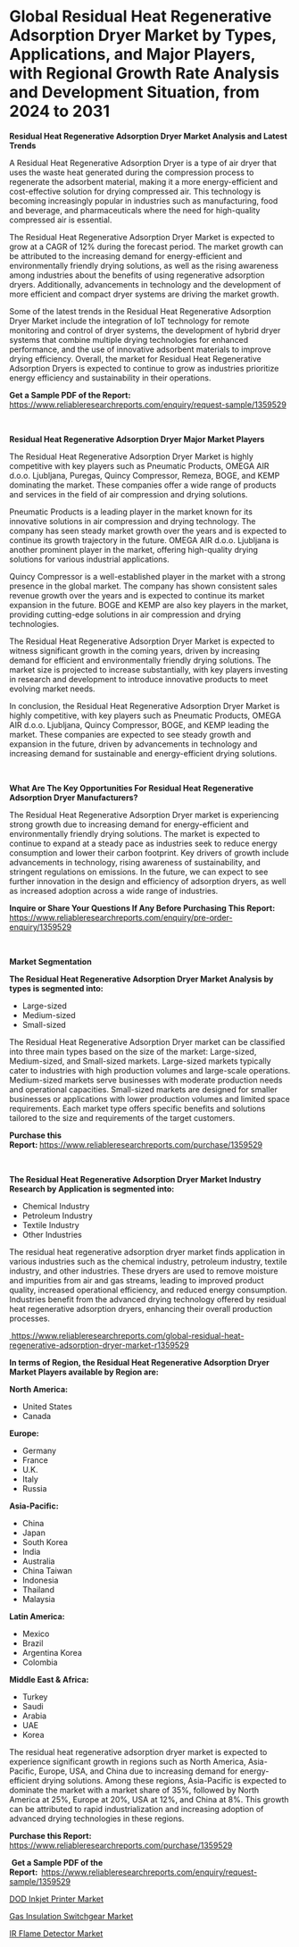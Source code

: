 <p><h1>Global Residual Heat Regenerative Adsorption Dryer Market by Types, Applications, and Major Players, with Regional Growth Rate Analysis and Development Situation, from 2024 to 2031</h1></p><p><strong>Residual Heat Regenerative Adsorption Dryer Market Analysis and Latest Trends</strong></p>
<p><p>A Residual Heat Regenerative Adsorption Dryer is a type of air dryer that uses the waste heat generated during the compression process to regenerate the adsorbent material, making it a more energy-efficient and cost-effective solution for drying compressed air. This technology is becoming increasingly popular in industries such as manufacturing, food and beverage, and pharmaceuticals where the need for high-quality compressed air is essential.</p><p>The Residual Heat Regenerative Adsorption Dryer Market is expected to grow at a CAGR of 12% during the forecast period. The market growth can be attributed to the increasing demand for energy-efficient and environmentally friendly drying solutions, as well as the rising awareness among industries about the benefits of using regenerative adsorption dryers. Additionally, advancements in technology and the development of more efficient and compact dryer systems are driving the market growth.</p><p>Some of the latest trends in the Residual Heat Regenerative Adsorption Dryer Market include the integration of IoT technology for remote monitoring and control of dryer systems, the development of hybrid dryer systems that combine multiple drying technologies for enhanced performance, and the use of innovative adsorbent materials to improve drying efficiency. Overall, the market for Residual Heat Regenerative Adsorption Dryers is expected to continue to grow as industries prioritize energy efficiency and sustainability in their operations.</p></p>
<p><strong>Get a Sample PDF of the Report:&nbsp;</strong> <a href="https://www.reliableresearchreports.com/enquiry/request-sample/1359529">https://www.reliableresearchreports.com/enquiry/request-sample/1359529</a></p>
<p>&nbsp;</p>
<p><strong>Residual Heat Regenerative Adsorption Dryer Major Market Players</strong></p>
<p><p>The Residual Heat Regenerative Adsorption Dryer Market is highly competitive with key players such as Pneumatic Products, OMEGA AIR d.o.o. Ljubljana, Puregas, Quincy Compressor, Remeza, BOGE, and KEMP dominating the market. These companies offer a wide range of products and services in the field of air compression and drying solutions.</p><p>Pneumatic Products is a leading player in the market known for its innovative solutions in air compression and drying technology. The company has seen steady market growth over the years and is expected to continue its growth trajectory in the future. OMEGA AIR d.o.o. Ljubljana is another prominent player in the market, offering high-quality drying solutions for various industrial applications.</p><p>Quincy Compressor is a well-established player in the market with a strong presence in the global market. The company has shown consistent sales revenue growth over the years and is expected to continue its market expansion in the future. BOGE and KEMP are also key players in the market, providing cutting-edge solutions in air compression and drying technologies.</p><p>The Residual Heat Regenerative Adsorption Dryer Market is expected to witness significant growth in the coming years, driven by increasing demand for efficient and environmentally friendly drying solutions. The market size is projected to increase substantially, with key players investing in research and development to introduce innovative products to meet evolving market needs.</p><p>In conclusion, the Residual Heat Regenerative Adsorption Dryer Market is highly competitive, with key players such as Pneumatic Products, OMEGA AIR d.o.o. Ljubljana, Quincy Compressor, BOGE, and KEMP leading the market. These companies are expected to see steady growth and expansion in the future, driven by advancements in technology and increasing demand for sustainable and energy-efficient drying solutions.</p></p>
<p>&nbsp;</p>
<p><strong>What Are The Key Opportunities For Residual Heat Regenerative Adsorption Dryer Manufacturers?</strong></p>
<p><p>The Residual Heat Regenerative Adsorption Dryer market is experiencing strong growth due to increasing demand for energy-efficient and environmentally friendly drying solutions. The market is expected to continue to expand at a steady pace as industries seek to reduce energy consumption and lower their carbon footprint. Key drivers of growth include advancements in technology, rising awareness of sustainability, and stringent regulations on emissions. In the future, we can expect to see further innovation in the design and efficiency of adsorption dryers, as well as increased adoption across a wide range of industries.</p></p>
<p><strong>Inquire or Share Your Questions If Any Before Purchasing This Report:</strong> <a href="https://www.reliableresearchreports.com/enquiry/pre-order-enquiry/1359529">https://www.reliableresearchreports.com/enquiry/pre-order-enquiry/1359529</a></p>
<p>&nbsp;</p>
<p><strong>Market Segmentation</strong></p>
<p><strong>The Residual Heat Regenerative Adsorption Dryer Market Analysis by types is segmented into:</strong></p>
<p><ul><li>Large-sized</li><li>Medium-sized</li><li>Small-sized</li></ul></p>
<p><p>The Residual Heat Regenerative Adsorption Dryer market can be classified into three main types based on the size of the market: Large-sized, Medium-sized, and Small-sized markets. Large-sized markets typically cater to industries with high production volumes and large-scale operations. Medium-sized markets serve businesses with moderate production needs and operational capacities. Small-sized markets are designed for smaller businesses or applications with lower production volumes and limited space requirements. Each market type offers specific benefits and solutions tailored to the size and requirements of the target customers.</p></p>
<p><strong>Purchase this Report:&nbsp;</strong><a href="https://www.reliableresearchreports.com/purchase/1359529">https://www.reliableresearchreports.com/purchase/1359529</a></p>
<p>&nbsp;</p>
<p><strong>The Residual Heat Regenerative Adsorption Dryer Market Industry Research by Application is segmented into:</strong></p>
<p><ul><li>Chemical Industry</li><li>Petroleum Industry</li><li>Textile Industry</li><li>Other Industries</li></ul></p>
<p><p>The residual heat regenerative adsorption dryer market finds application in various industries such as the chemical industry, petroleum industry, textile industry, and other industries. These dryers are used to remove moisture and impurities from air and gas streams, leading to improved product quality, increased operational efficiency, and reduced energy consumption. Industries benefit from the advanced drying technology offered by residual heat regenerative adsorption dryers, enhancing their overall production processes.</p></p>
<p><a href="https://www.reliableresearchreports.com/global-residual-heat-regenerative-adsorption-dryer-market-r1359529">&nbsp;https://www.reliableresearchreports.com/global-residual-heat-regenerative-adsorption-dryer-market-r1359529</a></p>
<p><strong>In terms of Region, the Residual Heat Regenerative Adsorption Dryer Market Players available by Region are:</strong></p>
<p>
    <p> <strong> North America: </strong>
        <ul>
            <li>United States</li>
            <li>Canada</li>
        </ul>
        </p> 
    <p> <strong> Europe: </strong>
        <ul>
            <li>Germany</li>
            <li>France</li>
            <li>U.K.</li>
            <li>Italy</li>
            <li>Russia</li>
        </ul>
        </p> 
    <p> <strong> Asia-Pacific: </strong>
        <ul>
            <li>China</li>
            <li>Japan</li>
            <li>South Korea</li>
            <li>India</li>
            <li>Australia</li>
            <li>China Taiwan</li>
            <li>Indonesia</li>
            <li>Thailand</li>
            <li>Malaysia</li>
        </ul>
        </p> 
    <p> <strong> Latin America: </strong>
        <ul>
            <li>Mexico</li>
            <li>Brazil</li>
            <li>Argentina Korea</li>
            <li>Colombia</li>
        </ul>
        </p> 
    <p> <strong> Middle East & Africa: </strong>
        <ul>
            <li>Turkey</li>
            <li>Saudi</li>
            <li>Arabia</li>
            <li>UAE</li>
            <li>Korea</li>
        </ul>
    </p>
    </p>
<p><p>The residual heat regenerative adsorption dryer market is expected to experience significant growth in regions such as North America, Asia-Pacific, Europe, USA, and China due to increasing demand for energy-efficient drying solutions. Among these regions, Asia-Pacific is expected to dominate the market with a market share of 35%, followed by North America at 25%, Europe at 20%, USA at 12%, and China at 8%. This growth can be attributed to rapid industrialization and increasing adoption of advanced drying technologies in these regions.</p></p>
<p><strong>Purchase this Report: </strong><a href="https://www.reliableresearchreports.com/purchase/1359529">https://www.reliableresearchreports.com/purchase/1359529</a></p>
<p>&nbsp;<strong>Get a Sample PDF of the Report:&nbsp;&nbsp;</strong><a href="https://www.reliableresearchreports.com/enquiry/request-sample/1359529">https://www.reliableresearchreports.com/enquiry/request-sample/1359529</a></p>
<p><strong></strong></p>
<p><p><a href="https://www.linkedin.com/pulse/dod-inkjet-printer-market-comprehensive-assessment-type-application-j7n6e">DOD Inkjet Printer Market</a></p><p><a href="https://www.linkedin.com/pulse/gas-insulation-switchgear-market-furnishes-information-share-wkiye">Gas Insulation Switchgear Market</a></p><p><a href="https://www.linkedin.com/pulse/ir-flame-detectornbspmarket-focuses-market-share-size-projected-th3oe">IR Flame Detector Market</a></p></p>